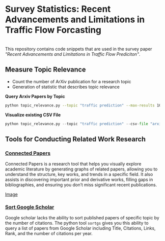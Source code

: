 # Survey Statistics: Recent Advancements and Limitations in Traffic Flow Forcasting

<br> This repository contains code snippets that are used in the survey paper _"Recent Advancements and Limitations in Traffic Flow Prediciton"_.

## Measure Topic Relevance

- Count the number of ArXiv publication for a research topic
- Generation of statistic that describes topic relevance

**Query Arxiv Papers by Topic**

```sh
python topic_relevance.py --topic "traffic prediction" --max-results 10
```

**Visualize existing CSV File**

```py
python topic_relevance.py --topic "traffic prediction" --csv-file "arxiv_traffic_prediction_statistics.csv"
```

## Tools for Conducting Related Work Research

### [Connected Papers](https://www.connectedpapers.com/)

Connected Papers is a research tool that helps you visually explore academic literature by generating graphs of related papers, allowing you to understand the structure, key works, and trends in a specific field.
It also assists in discovering important prior and derivative works, filling gaps in bibliographies, and ensuring you don’t miss significant recent publications.

[Image](assets/connected-papers-example.jpeg)

### [Sort Google Scholar](https://github.com/WittmannF/sort-google-scholar)

Google scholar lacks the ability to sort published papers of specific topic by the number of citations.
The python tool `sortgs` gives you this ability to query a list of papers from Google Scholar including Title, Citations, Links, Rank, and the number of citations per year.
